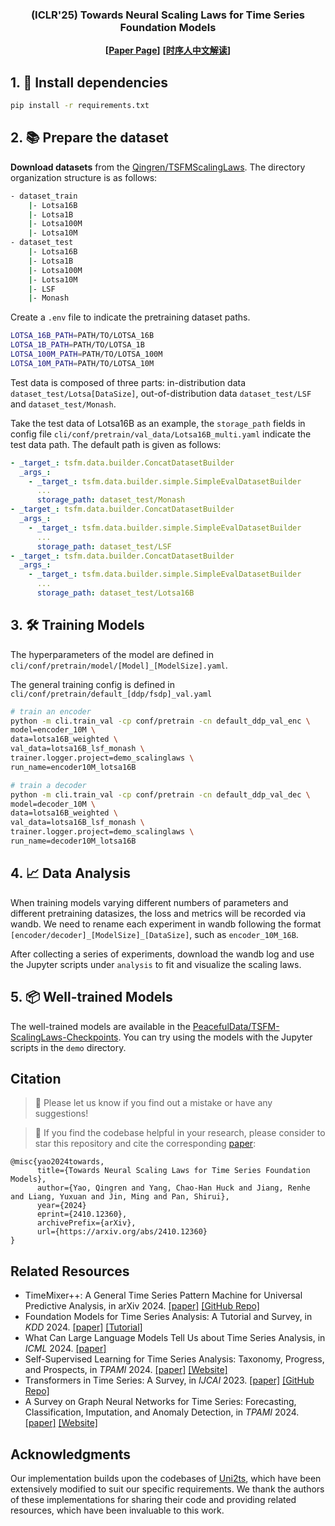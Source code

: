 <div align="center">
  <h3><b>(ICLR'25) Towards Neural Scaling Laws for Time Series Foundation Models </b></h2>
</div>

<div align="center">

**[<a href="https://arxiv.org/abs/2410.12360">Paper Page</a>]**
**[<a href="https://mp.weixin.qq.com/s/tSN2gSajYTpS9cDcGlmJlw">时序人中文解读</a>]**

</div>

## 1. 🚀 Install dependencies

```bash
pip install -r requirements.txt
```

## 2. 📚 Prepare the dataset

**Download datasets** from the [Qingren/TSFMScalingLaws](https://huggingface.co/datasets/Qingren/TSFMScalingLaws). The directory organization structure is as follows:

```bash
- dataset_train
    |- Lotsa16B
    |- Lotsa1B
    |- Lotsa100M
    |- Lotsa10M
- dataset_test
    |- Lotsa16B
    |- Lotsa1B
    |- Lotsa100M
    |- Lotsa10M
    |- LSF
    |- Monash
```

Create a `.env` file to indicate the pretraining dataset paths.

```bash
LOTSA_16B_PATH=PATH/TO/LOTSA_16B
LOTSA_1B_PATH=PATH/TO/LOTSA_1B
LOTSA_100M_PATH=PATH/TO/LOTSA_100M
LOTSA_10M_PATH=PATH/TO/LOTSA_10M
```

Test data is composed of three parts: in-distribution data `dataset_test/Lotsa[DataSize]`, out-of-distribution data `dataset_test/LSF` and `dataset_test/Monash`.

Take the test data of Lotsa16B as an example, the `storage_path` fields in config file `cli/conf/pretrain/val_data/Lotsa16B_multi.yaml` indicate the test data path. The default path is given as follows:

```yaml
- _target_: tsfm.data.builder.ConcatDatasetBuilder
  _args_:
    - _target_: tsfm.data.builder.simple.SimpleEvalDatasetBuilder
      ...
      storage_path: dataset_test/Monash
- _target_: tsfm.data.builder.ConcatDatasetBuilder
  _args_:
    - _target_: tsfm.data.builder.simple.SimpleEvalDatasetBuilder
      ...
      storage_path: dataset_test/LSF
- _target_: tsfm.data.builder.ConcatDatasetBuilder
  _args_:
    - _target_: tsfm.data.builder.simple.SimpleEvalDatasetBuilder
      ...
      storage_path: dataset_test/Lotsa16B
```

## 3. 🛠 Training Models

The hyperparameters of the model are defined in `cli/conf/pretrain/model/[Model]_[ModelSize].yaml`.

The general training config is defined in `cli/conf/pretrain/default_[ddp/fsdp]_val.yaml`

```bash
# train an encoder
python -m cli.train_val -cp conf/pretrain -cn default_ddp_val_enc \
model=encoder_10M \
data=lotsa16B_weighted \
val_data=lotsa16B_lsf_monash \
trainer.logger.project=demo_scalinglaws \
run_name=encoder10M_lotsa16B

# train a decoder
python -m cli.train_val -cp conf/pretrain -cn default_ddp_val_dec \
model=decoder_10M \
data=lotsa16B_weighted \
val_data=lotsa16B_lsf_monash \
trainer.logger.project=demo_scalinglaws \
run_name=decoder10M_lotsa16B
```

## 4. 📈 Data Analysis

When training models varying different numbers of parameters and different pretraining datasizes, the loss and metrics will be recorded via wandb. We need to rename each experiment in wandb following the format `[encoder/decoder]_[ModelSize]_[DataSize]`, such as `encoder_10M_16B`.

After collecting a series of experiments, download the wandb log and use the Jupyter scripts under `analysis` to fit and visualize the scaling laws.

## 5. 📦 Well-trained Models

The well-trained models are available in the [PeacefulData/TSFM-ScalingLaws-Checkpoints](https://huggingface.co/PeacefulData/TSFM-ScalingLaws-Checkpoints). You can try using the models with the Jupyter scripts in the `demo` directory.


## Citation

> 🙋 Please let us know if you find out a mistake or have any suggestions!

> 🌟 If you find the codebase helpful in your research, please consider to star this repository and cite the
> corresponding [paper](https://arxiv.org/abs/2410.12360):

```
@misc{yao2024towards,
      title={Towards Neural Scaling Laws for Time Series Foundation Models},
      author={Yao, Qingren and Yang, Chao-Han Huck and Jiang, Renhe and Liang, Yuxuan and Jin, Ming and Pan, Shirui},
      year={2024}
      eprint={2410.12360},
      archivePrefix={arXiv},
      url={https://arxiv.org/abs/2410.12360}
}
```

## Related Resources
* TimeMixer++: A General Time Series Pattern Machine for Universal Predictive Analysis, in arXiv 2024. [\[paper\]](https://arxiv.org/abs/2410.16032) [\[GitHub Repo\]](https://github.com/kwuking/TimeMixer)
* Foundation Models for Time Series Analysis: A Tutorial and Survey, in *KDD*
  2024. [\[paper\]](https://arxiv.org/abs/2403.14735) [\[Tutorial\]](https://wenhaomin.github.io/FM4TS.github.io/)
* What Can Large Language Models Tell Us about Time Series Analysis, in *ICML*
  2024. [\[paper\]](https://arxiv.org/abs/2402.02713)
* Self-Supervised Learning for Time Series Analysis: Taxonomy, Progress, and Prospects, in *TPAMI*
  2024. [\[paper\]](https://arxiv.org/abs/2306.10125) [\[Website\]](https://github.com/qingsongedu/Awesome-SSL4TS)
* Transformers in Time Series: A Survey, in *IJCAI*
  2023. [\[paper\]](https://arxiv.org/abs/2202.07125) [\[GitHub Repo\]](https://github.com/qingsongedu/time-series-transformers-review)
* A Survey on Graph Neural Networks for Time Series: Forecasting, Classification, Imputation, and Anomaly Detection, in *TPAMI* 2024. [\[paper\]](https://arxiv.org/abs/2307.03759) [\[Website\]](https://github.com/KimMeen/Awesome-GNN4TS)

## Acknowledgments

Our implementation builds upon the codebases of [Uni2ts](https://github.com/SalesforceAIResearch/uni2ts), which have been extensively modified to suit our specific requirements. We thank the authors of these implementations for sharing their code and providing related resources, which have been invaluable to this work.
